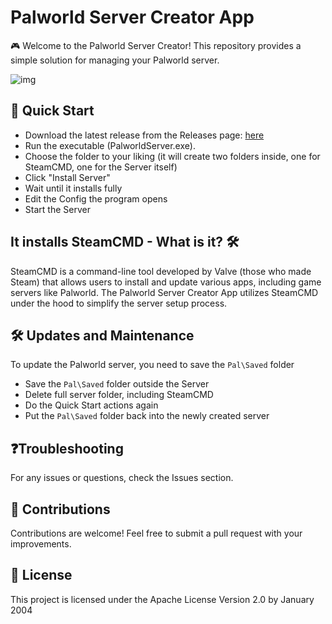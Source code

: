 # Palworld Server Creator App
🎮 Welcome to the Palworld Server Creator! This repository provides a simple solution for managing your Palworld server.

![img](https://i.imgur.com/XHYB2em.png)

## 🚀 Quick Start 
- Download the latest release from the Releases page: [here](https://github.com/LynxarA-Coding/PalworldServerCreator/releases/latest)
- Run the executable (PalworldServer.exe).
- Choose the folder to your liking (it will create two folders inside, one for SteamCMD, one for the Server itself)
- Click "Install Server"
- Wait until it installs fully
- Edit the Config the program opens
- Start the Server

## It installs SteamCMD - What is it? 🛠️
SteamCMD is a command-line tool developed by Valve (those who made Steam) that allows users to install and update various apps, including game servers like Palworld. The Palworld Server Creator App utilizes SteamCMD under the hood to simplify the server setup process.

## 🛠️ Updates and Maintenance 
To update the Palworld server, you need to save the `Pal\Saved` folder
- Save the `Pal\Saved` folder outside the Server
- Delete full server folder, including SteamCMD
- Do the Quick Start actions again
- Put the `Pal\Saved` folder back into the newly created server

## ❓Troubleshooting
For any issues or questions, check the Issues section.

## 🌟 Contributions
Contributions are welcome! Feel free to submit a pull request with your improvements.

## 📝 License
This project is licensed under the Apache License Version 2.0 by January 2004
